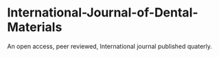 # International-Journal-of-Dental-Materials
An open access, peer reviewed, International journal published quaterly.

